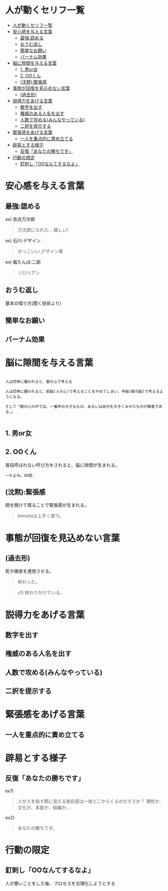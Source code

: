
# 人が動くセリフ一覧

- [人が動くセリフ一覧](#人が動くセリフ一覧)
- [安心感を与える言葉](#安心感を与える言葉)
  - [最強:認める](#最強認める)
  - [おうむ返し](#おうむ返し)
  - [簡単なお願い](#簡単なお願い)
  - [バーナム効果](#バーナム効果)
- [脳に隙間を与える言葉](#脳に隙間を与える言葉)
  - [1. 男or女](#1-男or女)
  - [2. OOくん](#2-ooくん)
  - [(沈黙):緊張感](#沈黙緊張感)
- [事態が回復を見込めない言葉](#事態が回復を見込めない言葉)
  - [(過去形)](#過去形)
- [説得力をあげる言葉](#説得力をあげる言葉)
  - [数字を出す](#数字を出す)
  - [権威のある人名を出す](#権威のある人名を出す)
  - [人数で攻める(みんなやっている)](#人数で攻めるみんなやっている)
  - [二択を提示する](#二択を提示する)
- [緊張感をあげる言葉](#緊張感をあげる言葉)
  - [一人を重点的に責め立てる](#一人を重点的に責め立てる)
- [辟易とする様子](#辟易とする様子)
  - [反復「あなたの勝ちです」](#反復あなたの勝ちです)
- [行動の限定](#行動の限定)
  - [釘刺し「OOなんてするなよ」](#釘刺しooなんてするなよ)




# 安心感を与える言葉

## 最強:認める

ex) 佐古万次郎

> 万次郎になれた... 嬉しい!

ex) 石川:デザイン

> かっこいい,デザイン等

ex) 飯たんぼ:二郎

> ジロリアン


## おうむ返し

基本の喋り方(聞く技術より)


## 簡単なお願い


## バーナム効果



# 脳に隙間を与える言葉


<pre><code>
人は恐怖に襲われると、獣の心で考える

人は恐怖に襲われると、前脳(人の心)で考えることをやめてしまい、中脳(獣の脳)で考えるようになる。

そして「獣の心の中では、一番声の大きなもの、あるいは自分を大きくみせたものが勝者である。」

</code></pre>


## 1. 男or女


## 2. OOくん

普段呼ばれない呼び方をされると、脳に隙間が生まれる。

    〜だよね。OO君:



## (沈黙):緊張感

間を開けて喋ることで緊張感が生まれる。

> komataは上手く使う。



# 事態が回復を見込めない言葉

## (過去形)

死や硬直を連想させる。

> 終わった。

> cf) 終わりかけている。







# 説得力をあげる言葉

## 数字を出す

## 権威のある人名を出す

## 人数で攻める(みんなやっている)

## 二択を提示する

# 緊張感をあげる言葉

## 一人を重点的に責め立てる


# 辟易とする様子

## 反復「あなたの勝ちです」


ex1)

> 人が人を殺す際に覚える抵抗感は一体どこからくるのだろうか？
> 理性か、文化か、本能か、組織か...


ex2)

> あなたの勝ちです。



# 行動の限定

## 釘刺し「OOなんてするなよ」

人が悪いことをした後、プロセスを合理化しようとする




